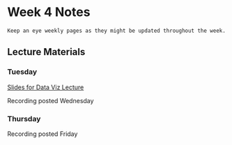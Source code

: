 Week 4 Notes
============================

```{note}
Keep an eye weekly pages as they might be updated throughout the week.
```

## Lecture Materials

### Tuesday

<a href="../resources/10_18_22-data_viz.pdf" >Slides for Data Viz Lecture</a>

Recording posted Wednesday

### Thursday

Recording posted Friday


